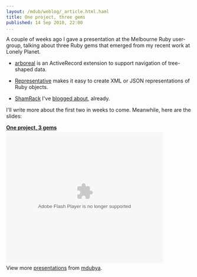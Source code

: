```yaml
--- 
layout: /mdub/weblog/_article.html.haml
title: One project, three gems
published: 14 Sep 2010, 22:00
...
```


A couple of weeks ago I gave a presentation at the Melbourne Ruby user-group, talking about three Ruby gems that emerged from my recent work at Lonely Planet.

- [arboreal](http://github.com/mdub/arboreal) is an ActiveRecord extension to support navigation of tree-shaped data.

- [Representative](http://github.com/mdub/representative) makes it easy to create XML or JSON representations of Ruby objects.

- [ShamRack](http://github.com/mdub/sham_rack) I've [blogged about](ShamRack), already.

I'll write more about the first two in weeks to come.  Meanwhile, here are the slides:

<div style="width:425px" id="__ss_5063927"><strong style="display:block;margin:12px 0 4px"><a href="http://www.slideshare.net/mdubya/one-project-3-gems" title="One project, 3 gems">One project, 3 gems</a></strong><object id="__sse5063927" width="425" height="355"><param name="movie" value="http://static.slidesharecdn.com/swf/ssplayer2.swf?doc=1-project-3-gems-100826170251-phpapp02&stripped_title=one-project-3-gems" /><param name="allowFullScreen" value="true"/><param name="allowScriptAccess" value="always"/><embed name="__sse5063927" src="http://static.slidesharecdn.com/swf/ssplayer2.swf?doc=1-project-3-gems-100826170251-phpapp02&stripped_title=one-project-3-gems" type="application/x-shockwave-flash" allowscriptaccess="always" allowfullscreen="true" width="425" height="355"></embed></object><div style="padding:5px 0 12px">View more <a href="http://www.slideshare.net/">presentations</a> from <a href="http://www.slideshare.net/mdubya">mdubya</a>.</div></div>
